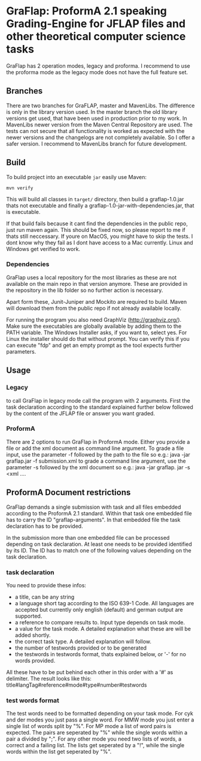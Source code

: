 # GraFlap: ProformA 2.1 speaking Grading-Engine for JFLAP files and other theoretical computer science tasks

GraFlap has 2 operation modes, legacy and proforma. I recommend to use the proforma mode as the legacy mode does not have the full feature set.

## Branches
There are two branches for GraFLAP, master and MavenLibs. The difference is only in the library version used. In the master branch the old library versions get used, that have been used in production prior to my work. In MavenLibs newer version from the Maven Central Repository are used.
The tests can not secure that all functionality is worked as expected with the newer versions and the changelogs are not completely available. So I offer a safer version.
I recommend to MavenLibs branch for future development.

## Build
To build project into an executable `jar` easily use Maven:
```
mvn verify
```
This will build all classes in `target/` directory, then build a graflap-1.0.jar thats not executable and finally a graflap-1.0-jar-with-dependencies.jar, that is executable.

If that build fails because it cant find the dependencies in the public repo, just run maven again.
This should be fixed now, so please report to me if thats still neccessary.
If youre on MacOS, you might have to skip the tests. I dont know why they fail as I dont have access to a Mac currently.
Linux and Windows get verified to work.

### Dependencies
GraFlap uses a local repository for the most libraries as these are not available on the main repo in that version anymore.
These are provided in the repository in the lib folder so no further action is necessary.

Apart form these, Junit-Juniper and Mockito are required to build. Maven will download them from the public repo if not already available locally.

For running the program you also need GraphViz (http://graphviz.org/).
Make sure the executables are globally available by adding them to the PATH variable.
The Windows Installer asks, if you want to, select yes.
For Linux the installer should do that without prompt.
You can verify this if you can execute "fdp" and get an empty prompt as the tool expects further parameters.

## Usage
### Legacy
to call GraFlap in legacy mode call the program with 2 arguments.
First the task declaration according to the standard explained further below followed by the content of the JFLAP file or answer you want graded.

### ProformA
There are 2 options to run GraFlap in ProformA mode. Either you provide a file or add the xml document as command line argument.
To grade a file input, use the parameter -f followed by the path to the file so e.g.: java -jar graflap.jar -f submission.xml
to grade a command line argument, use the parameter -s followed by the xml document so e.g.: java -jar graflap. jar -s <xml ....

## ProformA Document restrictions
GraFlap demands a single submission with task and all files embedded according to the ProformA 2.1 standard.
Within that task one embedded file has to carry the ID "graflap-arguments".
In that embedded file the task declaration has to be provided.

In the submission more than one embedded file can be processed depending on task declaration.
At least one needs to be provided identified by its ID. The ID has to match one of the following values depending on the task declaration.

### task declaration
You need to provide these infos:
- a title, can be any string
- a language short tag according to the ISO 639-1 Code. All languages are accepted but currently only english (default) and german output are supported.
- a reference to compare results to. Input type depends on task mode.
- a value for the task mode. A detailed explanation what these are will be added shortly.
- the correct task type. A detailed explanation will follow.
- the number of testwords provided or to be generated
- the testwords in testwords format, thats explained below, or '-' for no words provided.

All these have to be put behind each other in this order with a '#' as delimiter.
The result looks like this: title#langTag#reference#mode#type#number#testwords

### test words format
The test words need to be formatted depending on your task mode.
For cyk and der modes you just pass a single word.
For MMW mode you just enter a single list of words split by "%".
For MP mode a list of word pairs is expected. The pairs are seperated by "%" while the single words within a pair a divided by ";".
For any other mode you need two lists of words, a correct and a failing list. The lists get seperated by a "!", while the single words within the list get seperated by "%".
